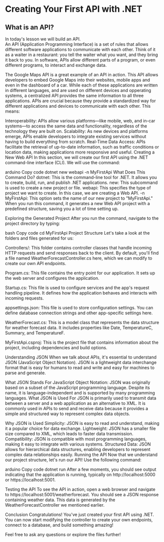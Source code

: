 # Creating Your First API with .NET
## What is an API?
In today's lesson we will build an API.  
An API (Application Programming Interface) is a set of rules that allows different software applications to communicate with each other. 
Think of it as a waiter in a restaurant: you tell the waiter what you want, and they bring it back to you. 
In software, APIs allow different parts of a program, or even different programs, to interact and exchange data.

The Google Maps API is a great example of an API in action. 
This API allows developers to embed Google Maps into their websites, mobile apps and even in the dashboard of a car.
While each of these applications are written in different languages, and are used on different devices and opperating systems, a centralized API provides the same information to all three applications.
APIs are crucial because they provide a standardized way for different applications and devices to communicate with each other. This means:

Interoperability: APIs allow various platforms—like mobile, web, and in-car systems—to access the same data and functionality, regardless of the technology they are built on.
Scalability: As new devices and platforms emerge, APIs enable developers to integrate existing services without having to build everything from scratch.
Real-Time Data Access: APIs facilitate the retrieval of up-to-date information, such as traffic conditions or location data, making applications more responsive and useful.
Creating a New Web API
In this section, we will create our first API using the .NET command-line interface (CLI). We will use the command:

arduino
Copy code
dotnet new webapi -n MyFirstApi
What Does This Command Do?
dotnet: This is the command-line tool for .NET. It allows you to create, build, run, and publish .NET applications.
new: This subcommand is used to create a new project or file.
webapi: This specifies the type of project we want to create. In this case, we are creating a Web API.
-n MyFirstApi: This option sets the name of our new project to "MyFirstApi."
When you run this command, it generates a new Web API project with a predefined structure, saving you a lot of time setting up.

Exploring the Generated Project
After you run the command, navigate to the project directory by typing:

bash
Copy code
cd MyFirstApi
Project Structure
Let's take a look at the folders and files generated for us:

Controllers/: This folder contains controller classes that handle incoming HTTP requests and send responses back to the client. By default, you'll find a file named WeatherForecastController.cs here, which we can modify to create our own API endpoints.

Program.cs: This file contains the entry point for our application. It sets up the web server and configures the application.

Startup.cs: This file is used to configure services and the app's request handling pipeline. It defines how the application behaves and interacts with incoming requests.

appsettings.json: This file is used to store configuration settings. You can define database connection strings and other app-specific settings here.

WeatherForecast.cs: This is a model class that represents the data structure for weather forecast data. It includes properties like Date, TemperatureC, Summary, and TemperatureF.

MyFirstApi.csproj: This is the project file that contains information about the project, including dependencies and build options.

Understanding JSON
When we talk about APIs, it's essential to understand JSON (JavaScript Object Notation). JSON is a lightweight data interchange format that is easy for humans to read and write and easy for machines to parse and generate.

What JSON Stands For
JavaScript Object Notation: JSON was originally based on a subset of the JavaScript programming language. Despite its name, it is language-independent and is supported by many programming languages.
What JSON is Used For
JSON is primarily used to transmit data between a server and a web application as an alternative to XML. It is commonly used in APIs to send and receive data because it provides a simple and structured way to represent complex data objects.

Why JSON is Used
Simplicity: JSON is easy to read and understand, making it a popular choice for data exchange.
Lightweight: JSON has a smaller file size compared to XML, which leads to faster data transmission.
Compatibility: JSON is compatible with most programming languages, making it easy to integrate with various systems.
Structured Data: JSON allows for hierarchical data structures, enabling developers to represent complex data relationships easily.
Running the API
Now that we understand our project structure, let's run our API! Use the following command:

arduino
Copy code
dotnet run
After a few moments, you should see output indicating that the application is running, typically on http://localhost:5000 or https://localhost:5001.

Testing the API
To see the API in action, open a web browser and navigate to https://localhost:5001/weatherforecast. You should see a JSON response containing weather data. This data is generated by the WeatherForecastController we mentioned earlier.

Conclusion
Congratulations! You've just created your first API using .NET. You can now start modifying the controller to create your own endpoints, connect to a database, and build something amazing!

Feel free to ask any questions or explore the files further!
